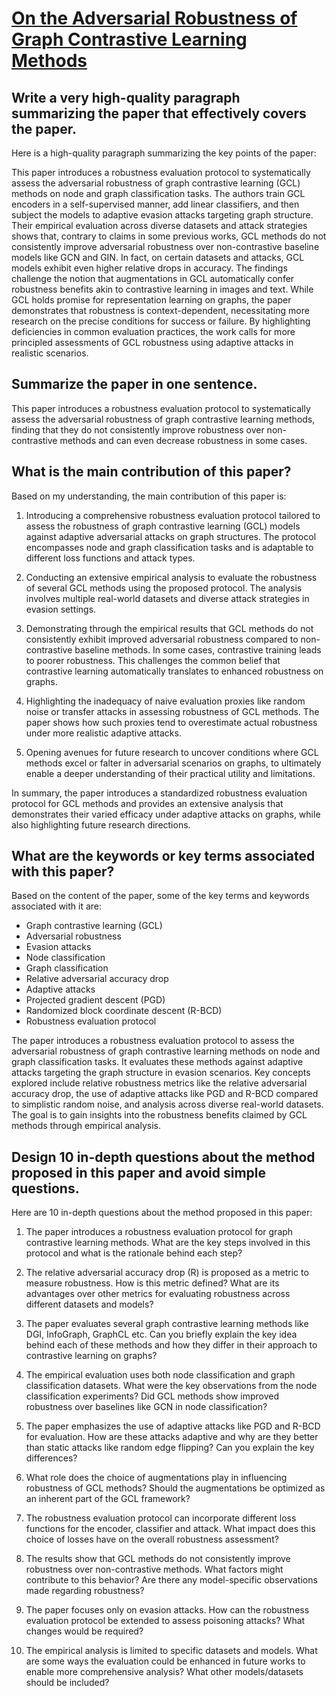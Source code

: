 # [On the Adversarial Robustness of Graph Contrastive Learning Methods](https://arxiv.org/abs/2311.17853)

## Write a very high-quality paragraph summarizing the paper that effectively covers the paper.

 Here is a high-quality paragraph summarizing the key points of the paper:

This paper introduces a robustness evaluation protocol to systematically assess the adversarial robustness of graph contrastive learning (GCL) methods on node and graph classification tasks. The authors train GCL encoders in a self-supervised manner, add linear classifiers, and then subject the models to adaptive evasion attacks targeting graph structure. Their empirical evaluation across diverse datasets and attack strategies shows that, contrary to claims in some previous works, GCL methods do not consistently improve adversarial robustness over non-contrastive baseline models like GCN and GIN. In fact, on certain datasets and attacks, GCL models exhibit even higher relative drops in accuracy. The findings challenge the notion that augmentations in GCL automatically confer robustness benefits akin to contrastive learning in images and text. While GCL holds promise for representation learning on graphs, the paper demonstrates that robustness is context-dependent, necessitating more research on the precise conditions for success or failure. By highlighting deficiencies in common evaluation practices, the work calls for more principled assessments of GCL robustness using adaptive attacks in realistic scenarios.


## Summarize the paper in one sentence.

 This paper introduces a robustness evaluation protocol to systematically assess the adversarial robustness of graph contrastive learning methods, finding that they do not consistently improve robustness over non-contrastive methods and can even decrease robustness in some cases.


## What is the main contribution of this paper?

 Based on my understanding, the main contribution of this paper is:

1) Introducing a comprehensive robustness evaluation protocol tailored to assess the robustness of graph contrastive learning (GCL) models against adaptive adversarial attacks on graph structures. The protocol encompasses node and graph classification tasks and is adaptable to different loss functions and attack types.

2) Conducting an extensive empirical analysis to evaluate the robustness of several GCL methods using the proposed protocol. The analysis involves multiple real-world datasets and diverse attack strategies in evasion settings.

3) Demonstrating through the empirical results that GCL methods do not consistently exhibit improved adversarial robustness compared to non-contrastive baseline methods. In some cases, contrastive training leads to poorer robustness. This challenges the common belief that contrastive learning automatically translates to enhanced robustness on graphs.

4) Highlighting the inadequacy of naive evaluation proxies like random noise or transfer attacks in assessing robustness of GCL methods. The paper shows how such proxies tend to overestimate actual robustness under more realistic adaptive attacks.

5) Opening avenues for future research to uncover conditions where GCL methods excel or falter in adversarial scenarios on graphs, to ultimately enable a deeper understanding of their practical utility and limitations.

In summary, the paper introduces a standardized robustness evaluation protocol for GCL methods and provides an extensive analysis that demonstrates their varied efficacy under adaptive attacks on graphs, while also highlighting future research directions.


## What are the keywords or key terms associated with this paper?

 Based on the content of the paper, some of the key terms and keywords associated with it are:

- Graph contrastive learning (GCL)
- Adversarial robustness
- Evasion attacks
- Node classification
- Graph classification
- Relative adversarial accuracy drop
- Adaptive attacks
- Projected gradient descent (PGD) 
- Randomized block coordinate descent (R-BCD)
- Robustness evaluation protocol

The paper introduces a robustness evaluation protocol to assess the adversarial robustness of graph contrastive learning methods on node and graph classification tasks. It evaluates these methods against adaptive attacks targeting the graph structure in evasion scenarios. Key concepts explored include relative robustness metrics like the relative adversarial accuracy drop, the use of adaptive attacks like PGD and R-BCD compared to simplistic random noise, and analysis across diverse real-world datasets. The goal is to gain insights into the robustness benefits claimed by GCL methods through empirical analysis.


## Design 10 in-depth questions about the method proposed in this paper and avoid simple questions.

 Here are 10 in-depth questions about the method proposed in this paper:

1. The paper introduces a robustness evaluation protocol for graph contrastive learning methods. What are the key steps involved in this protocol and what is the rationale behind each step?

2. The relative adversarial accuracy drop (R) is proposed as a metric to measure robustness. How is this metric defined? What are its advantages over other metrics for evaluating robustness across different datasets and models?

3. The paper evaluates several graph contrastive learning methods like DGI, InfoGraph, GraphCL etc. Can you briefly explain the key idea behind each of these methods and how they differ in their approach to contrastive learning on graphs? 

4. The empirical evaluation uses both node classification and graph classification datasets. What were the key observations from the node classification experiments? Did GCL methods show improved robustness over baselines like GCN in node classification?

5. The paper emphasizes the use of adaptive attacks like PGD and R-BCD for evaluation. How are these attacks adaptive and why are they better than static attacks like random edge flipping? Can you explain the key differences?

6. What role does the choice of augmentations play in influencing robustness of GCL methods? Should the augmentations be optimized as an inherent part of the GCL framework?

7. The robustness evaluation protocol can incorporate different loss functions for the encoder, classifier and attack. What impact does this choice of losses have on the overall robustness assessment?

8. The results show that GCL methods do not consistently improve robustness over non-contrastive methods. What factors might contribute to this behavior? Are there any model-specific observations made regarding robustness?

9. The paper focuses only on evasion attacks. How can the robustness evaluation protocol be extended to assess poisoning attacks? What changes would be required?

10. The empirical analysis is limited to specific datasets and models. What are some ways the evaluation could be enhanced in future works to enable more comprehensive analysis? What other models/datasets should be included?
